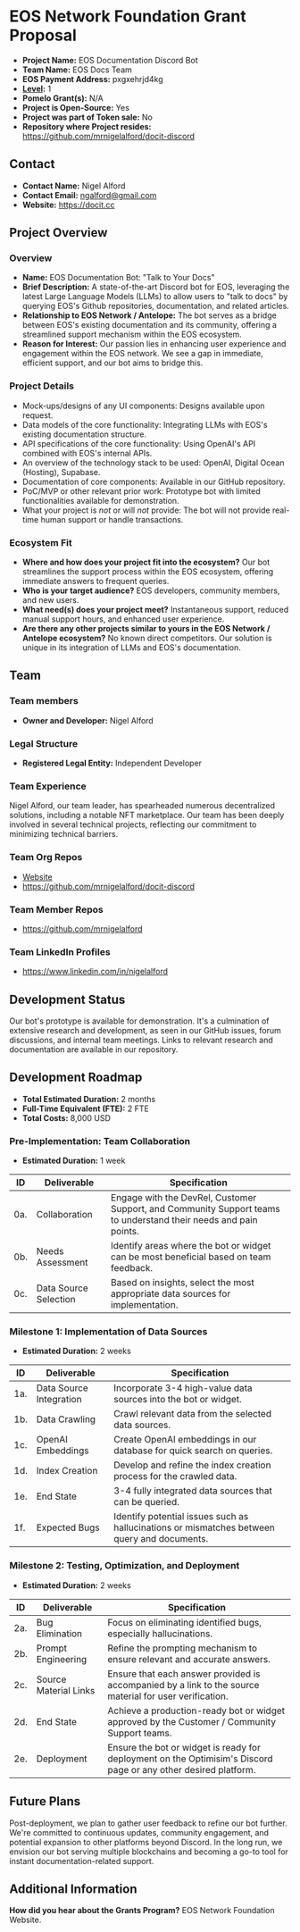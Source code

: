 # EOS Network Foundation Grant Proposal

- **Project Name:** EOS Documentation Discord Bot
- **Team Name:** EOS Docs Team
- **EOS Payment Address:** pxgxehrjd4kg
- **[Level](https://github.com/eosnetworkfoundation/grant-framework#grant-levels):** 1
- **Pomelo Grant(s):** N/A
- **Project is Open-Source:** Yes
- **Project was part of Token sale:** No
- **Repository where Project resides:** https://github.com/mrnigelalford/docit-discord

## Contact

- **Contact Name:** Nigel Alford
- **Contact Email:** ngalford@gmail.com
- **Website:** https://docit.cc

## Project Overview

### Overview

- **Name:** EOS Documentation Bot: "Talk to Your Docs"
- **Brief Description:** A state-of-the-art Discord bot for EOS, leveraging the latest Large Language Models (LLMs) to allow users to "talk to docs" by querying EOS's Github repositories, documentation, and related articles.
- **Relationship to EOS Network / Antelope:** The bot serves as a bridge between EOS's existing documentation and its community, offering a streamlined support mechanism within the EOS ecosystem.
- **Reason for Interest:** Our passion lies in enhancing user experience and engagement within the EOS network. We see a gap in immediate, efficient support, and our bot aims to bridge this.

### Project Details

- Mock-ups/designs of any UI components: Designs available upon request.
- Data models of the core functionality: Integrating LLMs with EOS's existing documentation structure.
- API specifications of the core functionality: Using OpenAI's API combined with EOS's internal APIs.
- An overview of the technology stack to be used: OpenAI, Digital Ocean (Hosting), Supabase.
- Documentation of core components: Available in our GitHub repository.
- PoC/MVP or other relevant prior work: Prototype bot with limited functionalities available for demonstration.
- What your project is _not_ or will _not_ provide: The bot will not provide real-time human support or handle transactions.

### Ecosystem Fit

- **Where and how does your project fit into the ecosystem?** Our bot streamlines the support process within the EOS ecosystem, offering immediate answers to frequent queries.
- **Who is your target audience?** EOS developers, community members, and new users.
- **What need(s) does your project meet?** Instantaneous support, reduced manual support hours, and enhanced user experience.
- **Are there any other projects similar to yours in the EOS Network / Antelope ecosystem?** No known direct competitors. Our solution is unique in its integration of LLMs and EOS's documentation.

## Team

### Team members

- **Owner and Developer:** Nigel Alford

### Legal Structure

- **Registered Legal Entity:** Independent Developer

### Team Experience

Nigel Alford, our team leader, has spearheaded numerous decentralized solutions, including a notable NFT marketplace. Our team has been deeply involved in several technical projects, reflecting our commitment to minimizing technical barriers.

### Team Org Repos

- [Website](https://docit.cc) 
- https://github.com/mrnigelalford/docit-discord

### Team Member Repos

- https://github.com/mrnigelalford

### Team LinkedIn Profiles

- https://www.linkedin.com/in/nigelalford

## Development Status

Our bot's prototype is available for demonstration. It's a culmination of extensive research and development, as seen in our GitHub issues, forum discussions, and internal team meetings. Links to relevant research and documentation are available in our repository.

## Development Roadmap

- **Total Estimated Duration:** 2 months
- **Full-Time Equivalent (FTE):** 2 FTE
- **Total Costs:** 8,000 USD

### Pre-Implementation: Team Collaboration

- **Estimated Duration:** 1 week

| ID | Deliverable | Specification |
| --- | ----------- | ------------- |
| 0a. | Collaboration | Engage with the DevRel, Customer Support, and Community Support teams to understand their needs and pain points. |
| 0b. | Needs Assessment | Identify areas where the bot or widget can be most beneficial based on team feedback. |
| 0c. | Data Source Selection | Based on insights, select the most appropriate data sources for implementation. |

### Milestone 1: Implementation of Data Sources

- **Estimated Duration:** 2 weeks

| ID | Deliverable | Specification |
| --- | ----------- | ------------- |
| 1a. | Data Source Integration | Incorporate 3-4 high-value data sources into the bot or widget. |
| 1b. | Data Crawling | Crawl relevant data from the selected data sources. |
| 1c. | OpenAI Embeddings | Create OpenAI embeddings in our database for quick search on queries. |
| 1d. | Index Creation | Develop and refine the index creation process for the crawled data. |
| 1e. | End State | 3-4 fully integrated data sources that can be queried. |
| 1f. | Expected Bugs | Identify potential issues such as hallucinations or mismatches between query and documents. |

### Milestone 2: Testing, Optimization, and Deployment

- **Estimated Duration:** 2 weeks

| ID | Deliverable | Specification |
| --- | ----------- | ------------- |
| 2a. | Bug Elimination | Focus on eliminating identified bugs, especially hallucinations. |
| 2b. | Prompt Engineering | Refine the prompting mechanism to ensure relevant and accurate answers. |
| 2c. | Source Material Links | Ensure that each answer provided is accompanied by a link to the source material for user verification. |
| 2d. | End State | Achieve a production-ready bot or widget approved by the Customer / Community Support teams. |
| 2e. | Deployment | Ensure the bot or widget is ready for deployment on the Optimisim's Discord page or any other desired platform. |

## Future Plans

Post-deployment, we plan to gather user feedback to refine our bot further. We're committed to continuous updates, community engagement, and potential expansion to other platforms beyond Discord. In the long run, we envision our bot serving multiple blockchains and becoming a go-to tool for instant documentation-related support.

## Additional Information

**How did you hear about the Grants Program?** EOS Network Foundation Website.
